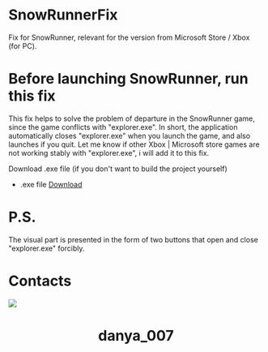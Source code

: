 # SnowRunnerFix
 Fix for SnowRunner, relevant for the version from Microsoft Store / Xbox (for PC).
# Before launching SnowRunner, run this fix
 This fix helps to solve the problem of departure in the SnowRunner game, since the game conflicts with "explorer.exe". In short, the application automatically closes "explorer.exe" when you launch the game, and also launches if you quit.
 Let me know if other Xbox | Microsoft store games are not working stably with "explorer.exe", i will add it to this fix.

Download .exe file (if you don't want to build the project yourself)
- .exe file [Download](https://github.com/OneSpir1t/SnowRunnerFix/SnowRunnerFix/bin/Release/download/SnowRunnerFix.exe)

# P.S.
 The visual part is presented in the form of two buttons that open and close "explorer.exe" forcibly.

 # Contacts
 <p>
  <img src="https://assets-global.website-files.com/6257adef93867e50d84d30e2/636e0b5061df29d55a92d945_full_logo_blurple_RGB.svg">
  <h1 align="center">danya_007</h1>
 </p>
